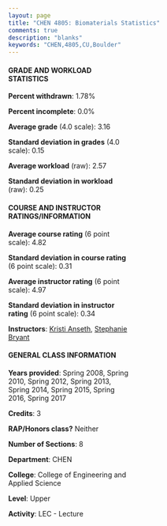 ```yaml
---
layout: page
title: "CHEN 4805: Biomaterials Statistics"
comments: true
description: "blanks"
keywords: "CHEN,4805,CU,Boulder"
---
```

<head>
<script src="https://ajax.googleapis.com/ajax/libs/jquery/2.1.3/jquery.min.js"></script>
<script src="https://dl.dropboxusercontent.com/s/pc42nxpaw1ea4o9/highcharts.js?dl=0"></script>
<!-- <script src="../assets/js/highcharts.js"></script> -->
<style type="text/css">@font-face {
	font-family: "Bebas Neue";
	src: url(https://www.filehosting.org/file/details/544349/BebasNeue Regular.otf) format("opentype");
	}
	h1.Bebas { 
		font-family: "Bebas Neue", Verdana, Tahoma;
	}
</style>
</head>
<body>
	<div id="container" style="float: right; width: 45%; height: 88%; margin-left: 2.5%; margin-right: 2.5%;"></div>
	<script language="JavaScript">
		$(document).ready(function() {
		var chart = {type: 'column'};
		var title = {text: 'Grade Distribution'};
		var xAxis = {categories: ['A','B','C','D','F'],crosshair: true};
		var yAxis = {min: 0,title: {text: 'Percentage'}};
		var tooltip = {headerFormat: '<center><b><span style="font-size:20px">{point.key}</span></b></center>',
		               pointFormat: '<td style="padding:0"><b>{point.y:.1f}%</b></td>',
		               footerFormat: '</table>',shared: true,useHTML: true};
		var plotOptions = {column: {pointPadding: 0.0,borderWidth: 0}};  
		var credits = {enabled: false};var series= [{name: 'Percent',data: [29.87,57.08,12.93,0.12,0.0,]}];
		var json = {};
		json.chart = chart;
		json.title = title;
		json.tooltip = tooltip;
		json.xAxis = xAxis;
		json.yAxis = yAxis;  
		json.series = series;
		json.plotOptions = plotOptions;  
		json.credits = credits;
		$('#container').highcharts(json);
	});
	</script>
</body>
			   
#### GRADE AND WORKLOAD STATISTICS

**Percent withdrawn**: 1.78%

**Percent incomplete**: 0.0%

**Average grade** (4.0 scale): 3.16

**Standard deviation in grades** (4.0 scale): 0.15

**Average workload** (raw): 2.57

**Standard deviation in workload** (raw): 0.25

#### COURSE AND INSTRUCTOR RATINGS/INFORMATION

**Average course rating** (6 point scale): 4.82

**Standard deviation in course rating** (6 point scale): 0.31

**Average instructor rating** (6 point scale): 4.97

**Standard deviation in instructor rating** (6 point scale): 0.34

**Instructors**: <a href='../../instructors/Kristi_Anseth'>Kristi Anseth</a>, <a href='../../instructors/Stephanie_Bryant'>Stephanie Bryant</a>

#### GENERAL CLASS INFORMATION

**Years provided**: Spring 2008, Spring 2010, Spring 2012, Spring 2013, Spring 2014, Spring 2015, Spring 2016, Spring 2017

**Credits**: 3

**RAP/Honors class?** Neither

**Number of Sections**: 8

**Department**: CHEN

**College**: College of Engineering and Applied Science

**Level**: Upper

**Activity**: LEC - Lecture
